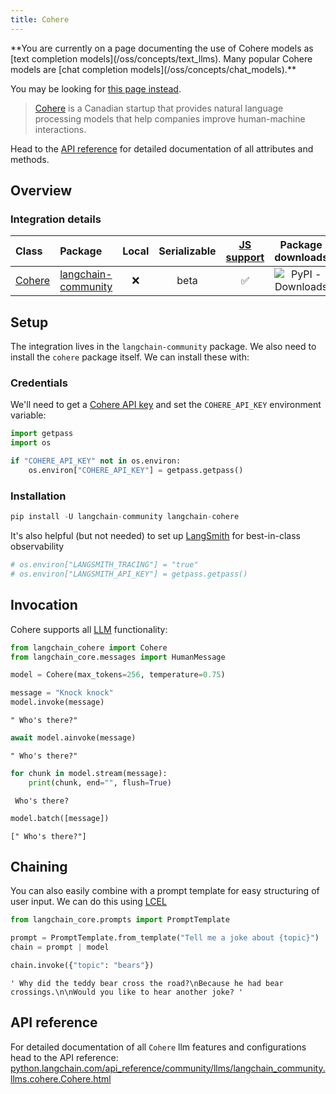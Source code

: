 ```yaml
---
title: Cohere
---
```


<Warning>
**You are currently on a page documenting the use of Cohere models as [text completion models](/oss/concepts/text_llms). Many popular Cohere models are [chat completion models](/oss/concepts/chat_models).**

You may be looking for [this page instead](/oss/integrations/chat/cohere/).
</Warning>

>[Cohere](https://cohere.ai/about) is a Canadian startup that provides natural language processing models that help companies improve human-machine interactions.

Head to the [API reference](https://python.langchain.com/api_reference/community/llms/langchain_community.llms.cohere.Cohere.html) for detailed documentation of all attributes and methods.

## Overview

### Integration details

| Class | Package | Local | Serializable | [JS support](https://js.langchain.com/docs/integrations/llms/cohere/) | Package downloads | Package latest |
| :--- | :--- | :---: | :---: |  :---: | :---: | :---: |
| [Cohere](https://python.langchain.com/api_reference/community/llms/langchain_community.llms.cohere.Cohere.html) | [langchain-community](https://python.langchain.com/api_reference/community/index.html) | ❌ | beta | ✅ | ![PyPI - Downloads](https://img.shields.io/pypi/dm/langchain_community?style=flat-square&label=%20) | ![PyPI - Version](https://img.shields.io/pypi/v/langchain_community?style=flat-square&label=%20) |

## Setup

The integration lives in the `langchain-community` package. We also need to install the `cohere` package itself. We can install these with:

### Credentials

We'll need to get a [Cohere API key](https://cohere.com/) and set the `COHERE_API_KEY` environment variable:

```python
import getpass
import os

if "COHERE_API_KEY" not in os.environ:
    os.environ["COHERE_API_KEY"] = getpass.getpass()
```

### Installation

```python
pip install -U langchain-community langchain-cohere
```

It's also helpful (but not needed) to set up [LangSmith](https://smith.langchain.com/) for best-in-class observability

```python
# os.environ["LANGSMITH_TRACING"] = "true"
# os.environ["LANGSMITH_API_KEY"] = getpass.getpass()
```

## Invocation

Cohere supports all [LLM](/docs/how_to#llms) functionality:

```python
from langchain_cohere import Cohere
from langchain_core.messages import HumanMessage
```

```python
model = Cohere(max_tokens=256, temperature=0.75)
```

```python
message = "Knock knock"
model.invoke(message)
```

```output
" Who's there?"
```

```python
await model.ainvoke(message)
```

```output
" Who's there?"
```

```python
for chunk in model.stream(message):
    print(chunk, end="", flush=True)
```

```output
 Who's there?
```

```python
model.batch([message])
```

```output
[" Who's there?"]
```

## Chaining

You can also easily combine with a prompt template for easy structuring of user input. We can do this using [LCEL](/oss/concepts/lcel)

```python
from langchain_core.prompts import PromptTemplate

prompt = PromptTemplate.from_template("Tell me a joke about {topic}")
chain = prompt | model
```

```python
chain.invoke({"topic": "bears"})
```

```output
' Why did the teddy bear cross the road?\nBecause he had bear crossings.\n\nWould you like to hear another joke? '
```

## API reference

For detailed documentation of all `Cohere` llm features and configurations head to the API reference: [python.langchain.com/api_reference/community/llms/langchain_community.llms.cohere.Cohere.html](https://python.langchain.com/api_reference/community/llms/langchain_community.llms.cohere.Cohere.html)
